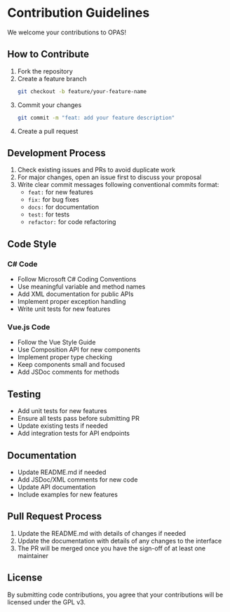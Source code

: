 # Contribution Guidelines

We welcome your contributions to OPAS!

## How to Contribute

1. Fork the repository
2. Create a feature branch
   ```bash
   git checkout -b feature/your-feature-name
   ```
3. Commit your changes
   ```bash
   git commit -m "feat: add your feature description"
   ```
4. Create a pull request

## Development Process

1. Check existing issues and PRs to avoid duplicate work
2. For major changes, open an issue first to discuss your proposal
3. Write clear commit messages following conventional commits format:
   - `feat:` for new features
   - `fix:` for bug fixes
   - `docs:` for documentation
   - `test:` for tests
   - `refactor:` for code refactoring

## Code Style

### C# Code
- Follow Microsoft C# Coding Conventions
- Use meaningful variable and method names
- Add XML documentation for public APIs
- Implement proper exception handling
- Write unit tests for new features

### Vue.js Code
- Follow the Vue Style Guide
- Use Composition API for new components
- Implement proper type checking
- Keep components small and focused
- Add JSDoc comments for methods

## Testing

- Add unit tests for new features
- Ensure all tests pass before submitting PR
- Update existing tests if needed
- Add integration tests for API endpoints

## Documentation

- Update README.md if needed
- Add JSDoc/XML comments for new code
- Update API documentation
- Include examples for new features

## Pull Request Process

1. Update the README.md with details of changes if needed
2. Update the documentation with details of any changes to the interface
3. The PR will be merged once you have the sign-off of at least one maintainer

## License

By submitting code contributions, you agree that your contributions will be licensed under the GPL v3. 